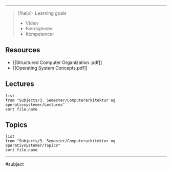 
---

> [!help]- Learning goals
> - Viden
> - Færdigheder
> - Kompetencer

## Resources
- [[Structured Computer Organization .pdf]]
- [[Operating System Concepts.pdf]]
## Lectures
``` dataview
list
from "Subjects/3. Semester/Computerarkitektur og operativsystemer/Lectures"
sort file.name
```

## Topics
``` dataview
list
from "Subjects/3. Semester/Computerarkitektur og operativsystemer/Topics"
sort file.name
```
---

#subject